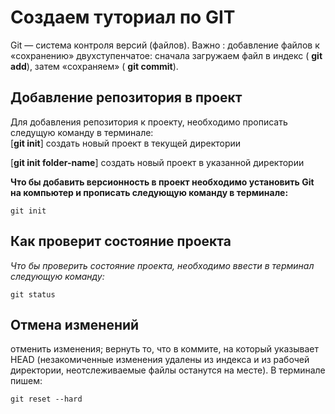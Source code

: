 # Создаем туториал по GIT

Git — система контроля версий (файлов). 
Важно : добавление файлов к «сохранению» двухступенчатое: сначала загружаем файл в индекс ( **git add**), затем «сохраняем» ( **git commit**).

## Добавление репозитория в проект
Для добавления репозитория к проекту, необходимо прописать следущую команду в терминале:    
[**git init**]  создать новый проект в текущей директории

[**git init folder-name**] создать новый проект в указанной директории


**Что бы добавить версионность в проект необходимо установить Git на компьютер и прописать следующую команду в терминале:**
```
git init
```
## Как проверит состояние проекта

*Что бы проверить состояние проекта, необходимо ввести в терминал следующую команду:*
```fix
git status
```

## Отмена изменений
отменить изменения; вернуть то, что в коммите, на который указывает HEAD (незакомиченные изменения удалены из индекса и из рабочей директории, неотслеживаемые файлы останутся на месте). В терминале пишем:
```
git reset --hard 
```

